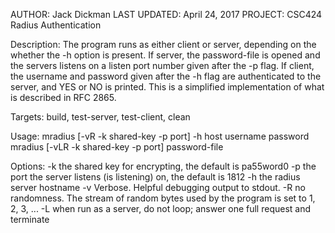 AUTHOR:		Jack Dickman
LAST UPDATED:	April 24, 2017
PROJECT:	CSC424 Radius Authentication

Description:	The program runs as either client or server, depending on the whether the -h option is present. 
		If server, the password-file is opened and the servers listens on a listen port number given 
		after the -p flag. If client, the username and password given after the -h flag are authenticated
		to the server, and YES or NO is printed. This is a simplified implementation of what is described
		in RFC 2865.
		
Targets:	build, test-server, test-client, clean

Usage:		mradius [-vR -k shared-key -p port] -h host username password
    		mradius [-vLR -k shared-key -p port] password-file

Options:	-k the shared key for encrypting, the default is pa55word0
		-p the port the server listens (is listening) on, the default is 1812
		-h the radius server hostname
		-v Verbose. Helpful debugging output to stdout. 
		-R no randomness. The stream of random bytes used by the program is set to 1, 2, 3, ...
		-L when run as a server, do not loop; answer one full request and terminate
